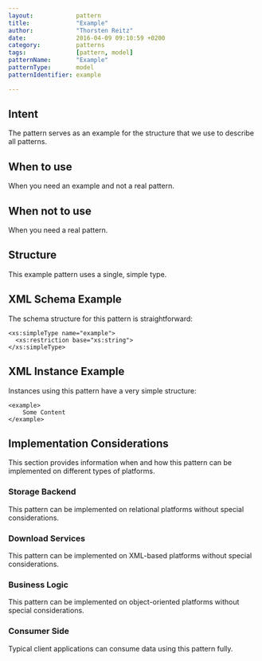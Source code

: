 ```yaml
---
layout:            pattern
title:             "Example"
author:            "Thorsten Reitz"
date:              2016-04-09 09:10:59 +0200
category:          patterns
tags:              [pattern, model]
patternName:       "Example"
patternType:       model
patternIdentifier: example

---
```


## Intent

The pattern serves as an example for the structure that we use to describe all patterns.

## When to use

When you need an example and not a real pattern.

## When not to use

When you need a real pattern.

## Structure

This example pattern uses a single, simple type.

## XML Schema Example

The schema structure for this pattern is straightforward:

    <xs:simpleType name="example">
      <xs:restriction base="xs:string">
    </xs:simpleType>

## XML Instance Example

Instances using this pattern have a very simple structure:

    <example>
        Some Content
    </example>

## Implementation Considerations

This section provides information when and how this pattern can be implemented on different types of platforms.

### Storage Backend

This pattern can be implemented on relational platforms without special considerations.

### Download Services

This pattern can be implemented on XML-based platforms without special considerations.

### Business Logic

This pattern can be implemented on object-oriented platforms without special considerations.

### Consumer Side

Typical client applications can consume data using this pattern fully.


